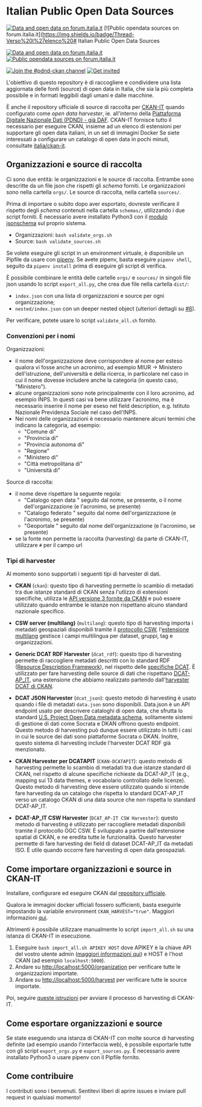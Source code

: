 # Italian Public Open Data Sources

[![Data and open data on forum.italia.it](https://img.shields.io/badge/Forum-Dati%20e%20open%20data-blue.svg)](https://forum.italia.it/c/dati)
[![Public opendata sources on forum.italia.it](https://img.shields.io/badge/Thread-Verso%20l%27elenco%20# Italian Public Open Data Sources

[![Data and open data on forum.italia.it](https://img.shields.io/badge/Forum-Dati%20e%20open%20data-blue.svg)](https://forum.italia.it/c/dati)
[![Public opendata sources on forum.italia.it](https://img.shields.io/badge/Thread-Verso%20l%27elenco%20completo%20dei%20portali%20open%20data%20delle%20PA-blue.svg)](https://forum.italia.it/t/verso-lelenco-completo-dei-portali-open-data-delle-pa/12038)

[![Join the #pdnd-ckan channel](https://img.shields.io/badge/Slack%20channel-%23pdnd--ckan-blue.svg?logo=slack)](https://developersitalia.slack.com/messages/CMX9ZDPK3)
[![Get invited](https://slack.developers.italia.it/badge.svg)](https://slack.developers.italia.it/)

L'obiettivo di questo repository è di raccogliere e condividere una lista aggiornata delle fonti (source) di open data in Italia, che sia la più completa possibile e in formati leggibili dagli umani e dalle macchine.

È anche il repository ufficiale di source di raccolta per  [CKAN-IT](https://github.com/italia/ckan-it) quando configurato come _open data harvester_,
ie. all'interno della [Piattaforma Digitale Nazionale Dati (PDND) - già DAF](https://pdnd.italia.it/).
CKAN-IT fornisce tutto il necessario per eseguire CKAN, insieme ad un elenco di estensioni per supportare gli open data italiani, in un set di immagini Docker
Se siete interessati a configurare un catalogo di open data in pochi minuti, consultate [italia/ckan-it](https://github.com/italia/ckan-it).

## Organizzazioni e source di raccolta

Ci sono due entità: le organizzazioni e le source di raccolta. Entrambe sono descritte da un file json che rispetti gli _schema_ forniti.
Le organizzazioni sono nella cartella `orgs/`. Le source di raccolta, nella cartella `sources/`.

Prima di importare o subito dopo aver esportato, dovreste verificare il rispetto degli _schema_ contenuti nella cartella  `schemas/`, utilizzando i due script forniti.
È necessario avere installato Python3 con il [modulo jsonschema](https://pypi.org/project/jsonschema/) sul proprio sistema.

* Organizzazioni: `bash validate_orgs.sh`
* Source: `bash validate_sources.sh`

Se volete eseguire gli script in un environment virtuale, è disponibile un Pipfile da usare con [pipenv](https://pipenv.kennethreitz.org/en/latest/).
Se avete pipenv, basta eseguire `pipenv shell`, seguito da `pipenv install` prima di eseguire gli script di verifica.

È possibile combinare le entità delle cartelle `orgs/` e `sources/` in singoli file json usando lo script `export_all.py`, che crea due file nella cartella `dist/`:

* `index.json` con una lista di organizzazioni e source per ogni organizzazione;
* `nested/index.json` con un deeper nested object (ulteriori dettagli su [#6](https://github.com/italia/public-opendata-sources/issues/6)).

Per verificare, potete usare lo script `validate_all.sh` fornito.

### Convenzioni per i nomi

Organizzazioni:

* il nome dell'organizzazione deve corrispondere al nome per esteso qualora vi fosse anche un acronimo, ad esempio MIUR -> Ministero dell'istruzione, dell'università e della ricerca, in particolare nel caso in cui il nome dovesse includere anche la categoria (in questo caso, "Ministero").
* alcune organizzazioni sono note principalmente con il loro acronimo, ad esempio INPS. In questi casi va bene utilizzare l'acronimo, ma è necessario inserire il nome per eseso nel field description, e.g. Istituto Nazionale Previdenza Sociale nel caso dell'INPS.
* Nei nomi delle organizzazioni è necessario mantenere alcuni termini che indicano la categoria, ad esempio:
  * "Comune di"
  * "Provincia di"
  * "Provincia autonoma di"
  * "Regione"
  * "Ministero di"
  * "Città metropolitana di"
  * "Università di"

Source di raccolta:

* il nome deve rispettare la seguente regola:
  * "Catalogo open data " seguito dal nome, se presente, o il nome dell'organizzazione (e l'acronimo, se presente)
  * "Catalogo federato " seguito dal nome dell'organizzazione (e l'acronimo, se presente)
  * "Geoportale " seguito dal nome dell'organizzazione (e l'acronimo, se presente)
* se la fonte non permette la raccolta (harvesting) da parte di CKAN-IT, utilizzare `#` per il campo url

### Tipi di harvester

Al momento sono supportati i seguenti tipi di harvester di dati.

* **CKAN** (`ckan`): questo tipo di harvesting permette lo scambio di metadati tra due istanze standard di CKAN senza l'utlizzo di estensioni specifiche, utilizza le [API versione 3 fornite da CKAN](https://docs.ckan.org/en/2.6/api/index.html) e può essere utilizzato quando entrambe le istanze non rispettano alcuno standard nazionale specifico.

* **CSW server (multilang)** (`multilang`): questo tipo di harvesting importa i metadati geospaziali disponibili tramite il [protocollo CSW](https://en.wikipedia.org/wiki/Catalogue_Service_for_the_Web), l'[estensione multilang](https://github.com/italia/ckanext-multilang) gestisce i campi multilingua per dataset, gruppi, tag e organizzazioni.

* **Generic DCAT RDF Harvester** (`dcat_rdf`): questo tipo di harvesting permette di raccogliere metadati descritti con lo standard RDF ([Resource Description Framework](https://en.wikipedia.org/wiki/Resource_Description_Framework)), nel rispetto delle [specifiche DCAT](https://www.w3.org/TR/2018/WD-vocab-dcat-2-20180508/). È utilizzato per fare harvesting delle source di dati che rispettano  [DCAT-AP_IT](https://docs.italia.it/italia/daf/linee-guida-cataloghi-dati-dcat-ap-it/it/stabile/dcat-ap_it.html), una estensione che abbiamo realizzato partendo dall'[harvester DCAT di CKAN](https://github.com/ckan/ckanext-dcat).

* **DCAT JSON Harvester** (`dcat_json`): questo metodo di harvesting è usato quando i file di metadati `data.json` sono disponibili. Data.json è un API endpoint usato per descrivere cataloghi di open data, che sfrutta lo standard [U.S. Project Open Data metadata schema](https://project-open-data.cio.gov/v1.1/schema/), solitamente sistemi di gestione di dati come Socrata e DKAN offrono questo endpoint. Questo metodo di harvesting può dunque essere utilizzato in tutti i casi in cui le source dei dati sono piattaforme Socrata o DKAN. Inoltre, questo sistema di harvesting include l'harvester DCAT RDF già menzionato.

* **CKAN Harvester per DCATAPIT** (`CKAN-DCATAPIT`): questo metodo di harvesting permette lo scambio di metadati tra due istanze standard di CKAN, nel rispetto di alcune specifiche richieste da DCAT-AP_IT (e.g., mapping sui 13 data themes, e vocabolario controllato delle licenze). Questo metodo di harvesting deve essere utilizzato quando si intende fare harvesting da un catalogo che rispetta lo standard DCAT-AP_IT verso un catalogo CKAN di una data source che non rispetta lo standard DCAT-AP_IT.


* **DCAT-AP_IT CSW Harvester** (`DCAT_AP-IT CSW Harvester`): questo metodo di harvesting è utilizzato per raccogliere metadati disponibili tramite il protocollo OGC CSW. È sviluppato a partire dall'estensione spatial di CKAN, e ne eredita tutte le funzionalità. Questo harvester permette di fare harvesting dei field di dataset DCAT-AP_IT da metadati ISO. È utile quando occorre fare harvesting di open data geospaziali.

## Come importare organizzazioni e source in CKAN-IT

Installare, configurare ed eseguire CKAN dal [repository ufficiale](https://github.com/italia/ckan-it).

Qualora le immagini docker ufficiali fossero sufficienti, basta eseguirle impostando la variabile environment `CKAN_HARVEST="true"`.
Maggiori informazioni [qui](https://github.com/italia/ckan-it#ckan-it-harvesting-optional).

Altrimenti è possibile utilizzare manualmente lo script `import_all.sh` su una istanza di CKAN-IT in esecuzione.

1. Eseguire `bash import_all.sh APIKEY HOST` dove APIKEY è la chiave API del vostro utente admin ([maggiori informazioni qui](https://docs.ckan.org/en/2.6/api/index.html#authentication-and-api-keys)) e HOST è l'host CKAN (ad esempio `localhost:5000`).
2. Andare su [http://localhost:5000/organization](http://localhost:5000/organization) per verificare tutte le organizzazioni importate.
3. Andare su [http://localhost:5000/harvest](http://localhost:5000/harvest) per verificare tutte le source importate.

Poi, seguire [queste istruzioni](https://github.com/italia/ckan-it#ckan-it-harvesting-optional) per avviare il processo di harvesting di CKAN-IT.

## Come esportare organizzazioni e source

Se state eseguendo una istanza di CKAN-IT con molte source di harvesting definite (ad esempio usando l'interfaccia web), è possibile esportarle tutte con gli script `export_orgs.py` e `export_sources.py`. È necessario avere installato Python3 o usare pipenv con il Pipfile fornito.

## Come contribuire

I contributi sono i benvenuti. Sentitevi liberi di aprire issues e inviare pull request in qualsiasi momento!